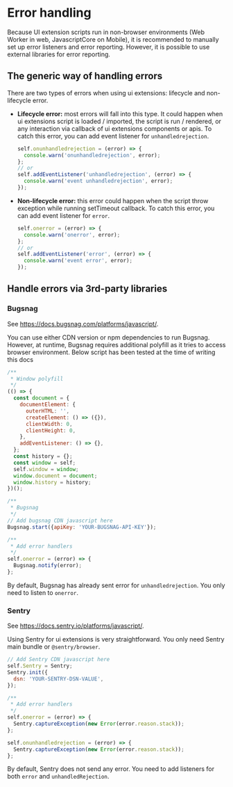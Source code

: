 # Error handling

Because UI extension scripts run in non-browser environments (Web Worker in web, JavascriptCore on Mobile), it is recommended to manually set up error listeners and error reporting. However, it is possible to use external libraries for error reporting.

## The generic way of handling errors

There are two types of errors when using ui extensions: lifecycle and non-lifecycle error.

- **Lifecycle error:** most errors will fall into this type. It could happen when ui extensions script is loaded / imported, the script is run / rendered, or any interaction via callback of ui extensions components or apis. To catch this error, you can add event listener for `unhandledrejection`.

  ```javascript
  self.onunhandledrejection = (error) => {
    console.warn('onunhandledrejection', error);
  };
  // or
  self.addEventListener('unhandledrejection', (error) => {
    console.warn('event unhandledrejection', error);
  });
  ```

- **Non-lifecycle error:** this error could happen when the script throw exception while running setTimeout callback. To catch this error, you can add event listener for `error`.

  ```javascript
  self.onerror = (error) => {
    console.warn('onerror', error);
  };
  // or
  self.addEventListener('error', (error) => {
    console.warn('event error', error);
  });
  ```

## Handle errors via 3rd-party libraries

### Bugsnag

See https://docs.bugsnag.com/platforms/javascript/.

You can use either CDN version or npm dependencies to run Bugsnag. However, at runtime, Bugsnag requires additional polyfill as it tries to access browser environment. Below script has been tested at the time of writing this docs

```javascript
/**
 * Window polyfill
 */
(() => {
  const document = {
    documentElement: {
      outerHTML: '',
      createElement: () => ({}),
      clientWidth: 0,
      clientHeight: 0,
    },
    addEventListener: () => {},
  };
  const history = {};
  const window = self;
  self.window = window;
  window.document = document;
  window.history = history;
})();

/**
 * Bugsnag
 */
// Add bugsnag CDN javascript here
Bugsnag.start({apiKey: 'YOUR-BUGSNAG-API-KEY'});

/**
 * Add error handlers
 */
self.onerror = (error) => {
  Bugsnag.notify(error);
};
```

By default, Bugsnag has already sent error for `unhandledrejection`. You only need to listen to `onerror`.

### Sentry

See https://docs.sentry.io/platforms/javascript/.

Using Sentry for ui extensions is very straightforward. You only need Sentry main bundle or `@sentry/browser`.

```javascript
// Add Sentry CDN javascript here
self.Sentry = Sentry;
Sentry.init({
  dsn: 'YOUR-SENTRY-DSN-VALUE',
});

/**
 * Add error handlers
 */
self.onerror = (error) => {
  Sentry.captureException(new Error(error.reason.stack));
};

self.onunhandledrejection = (error) => {
  Sentry.captureException(new Error(error.reason.stack));
};
```

By default, Sentry does not send any error. You need to add listeners for both `error` and `unhandledRejection`.

